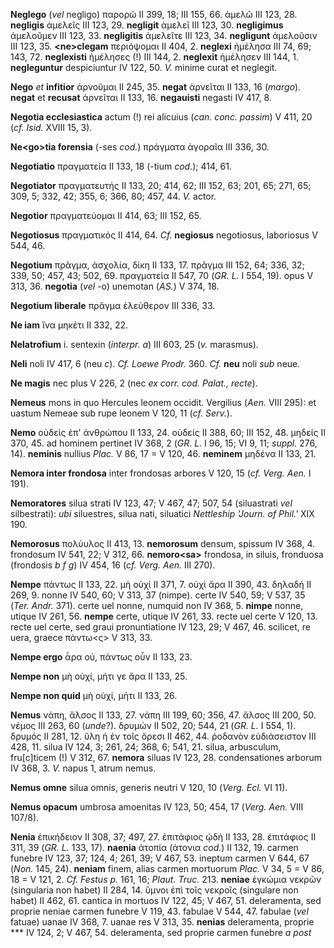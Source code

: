 **Neglego** (*vel* negligo) παρορῶ II 399, 18; III 155, 66. ἀμελῶ III
123, 28. **negligis** ἀμελεῖς III 123, 29. **negligit** ἀμελεῖ III 123,
30. **negligimus** ἀμελοῦμεν III 123, 33. **negligitis** ἀμελεῖτε III
123, 34. **negligunt** ἀμελοῦσιν III 123, 35. **\<ne\>clegam**
περιόψομαι II 404, 2. **neglexi** ἠμέλησα III 74, 69; 143, 72.
**neglexisti** ἠμέλησες (!) III 144, 2. **neglexit** ἠμέλησεν III
144, 1. **negleguntur** despiciuntur IV 122, 50. *V.* minime curat et
neglegit.

**Nego** *et* **infitior** ἀρνοῦμαι II 245, 35. **negat** ἀρνεῖται II
133, 16 (*margo*). **negat** et **recusat** ἀρνεῖται II 133, 16.
**negauisti** negasti IV 417, 8.

**Negotia ecclesiastica** actum (!) rei alicuius (*can. conc. passim*)
V 411, 20 (*cf. Isid.* XVIII 15, 3).

**Ne\<go\>tia forensia** (-ses *cod.*) πράγματα ἀγοραῖα III 336, 30.

**Negotiatio** πραγματεία II 133, 18 (-tium *cod.*); 414, 61.

**Negotiator** πραγματευτής II 133, 20; 414, 62; III 152, 63; 201, 65;
271, 65; 309, 5; 332, 42; 355, 6; 366, 80; 457, 44. *V.* actor.

**Negotior** πραγματεύομαι II 414, 63; III 152, 65.

**Negotiosus** πραγματικός II 414, 64. *Cf.* **negiosus** negotiosus,
laboriosus V 544, 46.

**Negotium** πρᾶγμα, ἀσχολία, δίκη II 133, 17. πρᾶγμα III 152, 64;
336, 32; 339, 50; 457, 43; 502, 69. πραγματεία II 547, 70 (*GR. L.* I
554, 19). opus V 313, 36. **negotia** (*vel* -o) unemotan (*AS.*) V 374,
18.

**Negotium liberale** πρᾶγμα ἐλεὐθερον III 336, 33.

**Ne iam** ἵνα μηκέτι II 332, 22.

**Nelatrofium** i. sentexin (*interpr. a*) III 603, 25 (*v.* marasmus).

**Neli** noli IV 417, 6 (neu *c*). *Cf. Loewe Prodr.* 360. *Cf.* **neu**
noli *sub* neue.

**Ne magis** nec plus V 226, 2 (nec *ex corr. cod. Palat., recte*).

**Nemeus** mons in quo Hercules leonem occidit. Vergilius (*Aen.* VIII
295): et uastum Nemeae sub rupe leonem V 120, 11 (*cf. Serv.*).

**Nemo** οὐδεὶς ἐπ' ἀνθρώπου II 133, 24. οὐδείς II 388, 60; III 152, 48.
μηδείς II 370, 45. ad hominem pertinet IV 368, 2 (*GR. L.* I 96, 15; VI
9, 11; *suppl.* 276, 14). **neminis** nullius *Plac.* V 86, 17 = V 120,
46. **neminem** μηδένα II 133, 21.

**Nemora inter frondosa** inter frondosas arbores V 120, 15 (*cf. Verg.
Aen.* I 191).

**Nemoratores** silua strati IV 123, 47; V 467, 47; 507, 54 (siluastrati
*vel* silbestrati): *ubi* siluestres, silua nati, siluatici *Nettleship
'Journ. of Phil.'* XIX 190.

**Nemorosus** πολύυλος II 413, 13. **nemorosum** densum, spissum IV 368,
4. frondosum IV 541, 22; V 312, 66. **ne­moro\<sa\>** frondosa, in
siluis, fronduosa (frondosis *b f g*) IV 454, 16 (*cf. Verg. Aen.* III
270).

**Nempe** πάντως II 133, 22. μὴ οὐχί II 371, 7. οὐχὶ ἄρα II 390, 43.
δηλαδή II 269, 9. nonne IV 540, 60; V 313, 37 (nimpe). certe IV 540, 59;
V 537, 35 (*Ter. Andr.* 371). certe uel nonne, numquid non IV 368, 5.
**nimpe** nonne, utique IV 261, 56. **nempe** certe, utique IV 261, 33.
recte uel certe V 120, 13. recte uel certe, sed graui pronuntiatione IV
123, 29; V 467, 46. scilicet, re uera, graece πάντω\<ς\> V 313, 33.

**Nempe ergo** ἆρα οὐ, πάντως οὖν II 133, 23.

**Nempe non** μὴ οὐχί, μήτι γε ἄρα II 133, 25.

**Nempe non quid** μὴ οὐχί, μήτι II 133, 26.

**Nemus** νάπη, ἄλσος II 133, 27. νάπη III 199, 60; 356, 47. ἄλσος III
200, 50. νέμος III 263, 60 (*unde*?). δρυμών II 502, 20; 544, 21 (*GR.
L.* I 554, 1). δρυμός II 281, 12. ὕλη ἡ ἐν τοῖς ὄρεσι II 462, 44.
ῥοδανὸν εὐδιάσειστον III 428, 11. silua IV 124, 3; 261, 24; 368, 6; 541,
21. silua, arbusculum, fru[c]ticem (!) V 312, 67. **nemora** siluas IV
123, 28. condensationes arborum IV 368, 3. *V.* napus 1, atrum nemus.

**Nemus omne** silua omnis, generis neutri V 120, 10 (*Verg. Ecl.* VI
11).

**Nemus opacum** umbrosa amoenitas IV 123, 50; 454, 17 (*Verg. Aen.*
VIII 107/8).

**Nenia** ἐπικήδειον II 308, 37; 497, 27. ἐπιτάφιος ᾠδή II 133, 28.
ἐπιτάφιος II 311, 39 (*GR. L.* 133, 17). **naenia** ἀτοπία (ἀτονια
*cod.*) II 132, 19. carmen funebre IV 123, 37; 124, 4; 261, 39; V 467,
53. ineptum carmen V 644, 67 (*Non.* 145, 24). **neniam** finem, alias
carmen mortuorum *Plac.* V 34, 5 = V 86, 18 = V 121, 2. *Cf. Festus p.*
161, 16; *Plaut. Truc.* 213. **neniae** ἐγκώμια νεκρῶν (singularia non
habet) II 284, 14. ὕμνοι ἐπὶ τοῖς νεκροῖς (singulare non habet) II 462,
61. cantica in mortuos IV 122, 45; V 467, 51. deleramenta, sed proprie
neniae carmen funebre V 119, 43. fabulae V 544, 47. fabulae (*vel*
fatuae) uanae IV 368, 7. uanae res V 313, 35. **nenias** deleramenta,
proprie \*\*\* IV 124, 2; V 467, 54. deleramenta, sed proprie carmen
funebre *a post*
